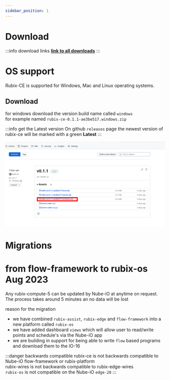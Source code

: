 ```yaml
---
sidebar_position: 1
---
```


# Download

:::info download links
**[link to all downloads](https://github.com/NubeIO/rubix-ce-builds/releases)**
:::

# OS support
Rubix-CE is supported for Windows, Mac and Linux operating systems.

## Download 

for windows download the version build name called `windows` <br/>
for example named `rubix-ce-0.1.1-ae3be517.windows.zip`


:::info get the Latest version
On github `releases` page the newest version of rubix-ce will be marked with a green **Latest**
:::



![-](img/where-to-download.png)

# Migrations 


# from flow-framework to rubix-os Aug 2023

Any rubix-compute-5 can be updated by Nube-iO at anytime on request. <br/>
The process takes around 5 minutes an no data will be lost <br/>

reason for the migration
- we have combined `rubix-assist`, `rubix-edge` and `flow-framework` into a new platform called `rubix-os`
- we have added dashboard `views` which will allow user to read/write points and schedule's via the Nube-iO app
- we are building in support for being able to write `flow` based programs and download them to the IO-16


:::danger backwards compatible
rubix-ce is not backwards compatible to Nube-iO flow-framework or rubix-platform <br/>
rubix-wires is not backwards compatible to rubix-edge-wires <br/>
`rubix-os` is not compatible on the Nube-iO `edge-28` 
:::





